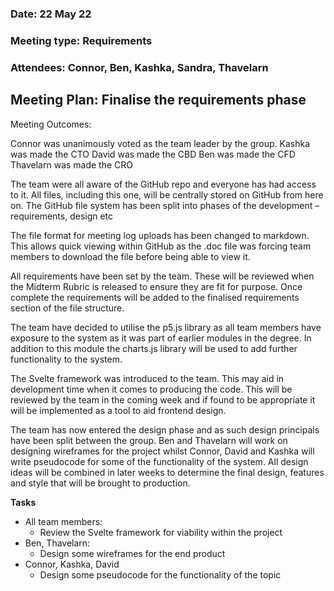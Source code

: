 ### Date: 22 May 22
### Meeting type: Requirements
### Attendees: Connor, Ben, Kashka, Sandra, Thavelarn

## Meeting Plan: Finalise the requirements phase 

Meeting Outcomes: 

Connor was unanimously voted as the team leader by the group.
Kashka was made the CTO
David was made the CBD
Ben was made the CFD
Thavelarn was made the CRO

The team were all aware of the GitHub repo and everyone has had access to it. All files, including this one, will be centrally stored on GitHub from here on. The GitHub file system has been split into phases of the development – requirements, design etc 

The file format for meeting log uploads has been changed to markdown. This allows quick viewing within GitHub as the .doc file was forcing team members to download the file before being able to view it. 

All requirements have been set by the team. These will be reviewed when the Midterm Rubric is released to ensure they are fit for purpose. Once complete the requirements will be added to the finalised requirements section of the file structure. 

The team have decided to utilise the p5.js library as all team members have exposure to the system as it was part of earlier modules in the degree. In addition to this module the charts.js library will be used to add further functionality to the system. 

The Svelte framework was introduced to the team. This may aid in development time when it comes to producing the code. This will be reviewed by the team in the coming week and if found to be appropriate it will be implemented as a tool to aid frontend design. 

The team has now entered the design phase and as such design principals have been split between the group. Ben and Thavelarn will work on designing wireframes for the project whilst Connor, David and Kashka will write pseudocode for some of the functionality of the system. All design ideas will be combined in later weeks to determine the final design, features and style that will be brought to production. 

**Tasks**
+ All team members:
	+ Review the Svelte framework for viability within the project
+ Ben, Thavelarn:
	+ Design some wireframes for the end product
+ Connor, Kashka, David 
	+ Design some pseudocode for the functionality of the topic
